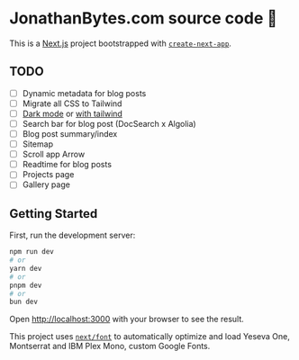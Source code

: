 # JonathanBytes.com source code 💾

This is a [Next.js](https://nextjs.org/) project bootstrapped with [`create-next-app`](https://github.com/vercel/next.js/tree/canary/packages/create-next-app).

## TODO

- [ ] Dynamic metadata for blog posts
- [ ] Migrate all CSS to Tailwind
- [ ] [Dark mode](https://dev.to/whitep4nth3r/the-best-lightdark-mode-theme-toggle-in-javascript-368f) or [with tailwind](https://tailwindcss.com/docs/dark-mode)
- [ ] Search bar for blog post (DocSearch x Algolia)
- [ ] Blog post summary/index
- [ ] Sitemap
- [ ] Scroll app Arrow
- [ ] Readtime for blog posts
- [ ] Projects page
- [ ] Gallery page

## Getting Started

First, run the development server:

```bash
npm run dev
# or
yarn dev
# or
pnpm dev
# or
bun dev
```

Open [http://localhost:3000](http://localhost:3000) with your browser to see the result.

This project uses [`next/font`](https://nextjs.org/docs/basic-features/font-optimization) to automatically optimize and load Yeseva One, Montserrat and IBM Plex Mono, custom Google Fonts.

